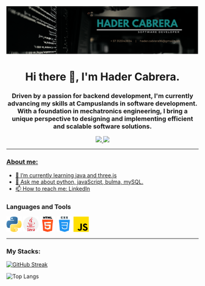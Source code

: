 
<div id = "header" align ="center">
    <img src= "./img/bannerHader.png">
    <h1>Hi there 👋, I'm Hader Cabrera.</h1>
    <h3>Driven by a passion for backend development, I'm currently advancing my skills at Campuslands in software development. With a foundation in mechatronics engineering, I bring a unique perspective to designing and implementing efficient and scalable software solutions.</h3>
</div>

<div id = "header" align ="center">
    <a href = "https://www.linkedin.com/in/hadercabrera">
    <img src= "https://img.shields.io/badge/LinkedIn-0077B5?style=for-the-badge&logo=linkedin&logoColor=white"></img>
    </a>
    <a href = "mailto:hader.cabrera96@gmail.com">
    <img src= "https://img.shields.io/badge/Gmail-D14836?style=for-the-badge&logo=gmail&logoColor=white"></img>
</div>

---

### About me:

- 🌱 I’m currently learning java and three.js
- 💬 Ask me about python, javaScript, bulma, mySQL.
- 📫 How to reach me: [LinkedIn](https://www.linkedin.com/in/hadercabrera)

<div align = "left"> 
    <h3>Languages and Tools</h3>
    <div>
        <img src = "./img/python.png" tittle = "PYTHON" alt = "PYTHON" width = "40" height = "40">
        <img src = "./img/java.png" tittle = "JAVA" alt = "JAVA" width = "40" height = "40">
        <img src = "./img/html.png" tittle = "HTML" alt = "HTML" width = "40" height = "40">
        <img src = "./img/css.png" tittle = "CSS" alt = "CSS" width = "40" height = "40">
        <img src = "./img/js.png" tittle = "CSS" alt = "CSS" width = "40" height = "40">
    </div>
</div>

---

### My Stacks:

[![GitHub Streak](https://github-readme-streak-stats.herokuapp.com?user=HaderCabrera&theme=onedark)](https://github.com/HaderCabrera)

![Top Langs](https://github-readme-stats.vercel.app/api/top-langs/?username=HaderCabrera&layout=donut)


